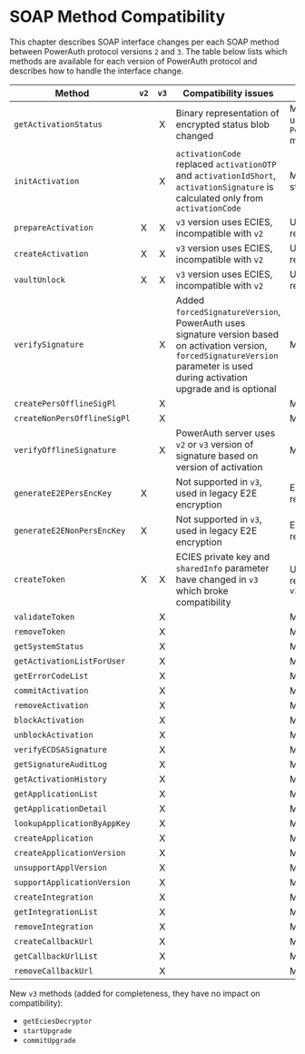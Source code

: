 # SOAP Method Compatibility

This chapter describes SOAP interface changes per each SOAP method between PowerAuth protocol versions `2` and `3`. 
The table below lists which methods are available for each version of PowerAuth protocol and describes how to handle the interface change.

| Method                      | `v2` | `v3` | Compatibility issues | Migration notes |
| --------------------------- |:----:|:----:| -------------------- | --------------- |
| `getActivationStatus`       |      |  X   | Binary representation of encrypted status blob changed | Method moved to `v3`, use `v3` method, migrate to updated `PowerAuthServerActivation.encryptedStatusBlob` method, see [Status Blob Format](https://github.com/wultra/powerauth-crypto/blob/develop/docs/Activation-Status.md#status-blob-format) |
| `initActivation`            |      |  X   | `activationCode` replaced `activationOTP` and `activationIdShort`, `activationSignature` is calculated only from `activationCode` | Migrate to response with new `activationCode` structure |
| `prepareActivation`         |  X   |  X   | `v3` version uses ECIES, incompatible with `v2`| Use either `v2` (will be deprecated in future release) or migrate to ECIES in `v3` | 
| `createActivation`          |  X   |  X   | `v3` version uses ECIES, incompatible with `v2`| Use either `v2` (will be deprecated in future release) or migrate to ECIES in `v3` |
| `vaultUnlock`               |  X   |  X   | `v3` version uses ECIES, incompatible with `v2`| Use either `v2` (will be deprecated in future release) or migrate to ECIES in `v3` |
| `verifySignature`           |      |  X   | Added `forcedSignatureVersion`, PowerAuth uses signature version based on activation version, `forcedSignatureVersion` parameter is used during activation upgrade and is optional | Method moved to `v3`, use `v3` method |
| `createPersOfflineSigPl`    |      |  X   |                      | Method moved to `v3`, use `v3` method   |
| `createNonPersOfflineSigPl` |      |  X   |                      | Method moved to `v3`, use `v3` method   |
| `verifyOfflineSignature`    |      |  X   | PowerAuth server uses `v2` or `v3` version of signature based on version of activation | Method moved to `v3`, use `v3` method   |
| `generateE2EPersEncKey`     |  X   |      | Not supported in `v3`, used in legacy E2E encryption | ECIES-based encryption should be used as replacement for legacy E2E encryption |
| `generateE2ENonPersEncKey`  |  X   |      | Not supported in `v3`, used in legacy E2E encryption | ECIES-based encryption should be used as replacement for legacy E2E encryption |
| `createToken`               |  X   |  X   | ECIES private key and `sharedInfo` parameter have changed in `v3` which broke compatibility | Use either `v2` (will be deprecated in future release) or migrate to new ECIES parameters in `v3` |
| `validateToken`             |      |  X   |                      | Method moved to `v3`, use `v3` method   |
| `removeToken`               |      |  X   |                      | Method moved to `v3`, use `v3` method   |
| `getSystemStatus`           |      |  X   |                      | Method moved to `v3`, use `v3` method   |
| `getActivationListForUser`  |      |  X   |                      | Method moved to `v3`, use `v3` method   |
| `getErrorCodeList`          |      |  X   |                      | Method moved to `v3`, use `v3` method   |
| `commitActivation`          |      |  X   |                      | Method moved to `v3`, use `v3` method   |
| `removeActivation`          |      |  X   |                      | Method moved to `v3`, use `v3` method   |
| `blockActivation`           |      |  X   |                      | Method moved to `v3`, use `v3` method   |
| `unblockActivation`         |      |  X   |                      | Method moved to `v3`, use `v3` method   |
| `verifyECDSASignature`      |      |  X   |                      | Method moved to `v3`, use `v3` method   |
| `getSignatureAuditLog`      |      |  X   |                      | Method moved to `v3`, use `v3` method   |
| `getActivationHistory`      |      |  X   |                      | Method moved to `v3`, use `v3` method   |
| `getApplicationList`        |      |  X   |                      | Method moved to `v3`, use `v3` method   |
| `getApplicationDetail`      |      |  X   |                      | Method moved to `v3`, use `v3` method   |
| `lookupApplicationByAppKey` |      |  X   |                      | Method moved to `v3`, use `v3` method   |
| `createApplication`         |      |  X   |                      | Method moved to `v3`, use `v3` method   |
| `createApplicationVersion`  |      |  X   |                      | Method moved to `v3`, use `v3` method   |
| `unsupportApplVersion`      |      |  X   |                      | Method moved to `v3`, use `v3` method   |
| `supportApplicationVersion` |      |  X   |                      | Method moved to `v3`, use `v3` method   |
| `createIntegration`         |      |  X   |                      | Method moved to `v3`, use `v3` method   |
| `getIntegrationList`        |      |  X   |                      | Method moved to `v3`, use `v3` method   |
| `removeIntegration`         |      |  X   |                      | Method moved to `v3`, use `v3` method   |
| `createCallbackUrl`         |      |  X   |                      | Method moved to `v3`, use `v3` method   |
| `getCallbackUrlList`        |      |  X   |                      | Method moved to `v3`, use `v3` method   |
| `removeCallbackUrl`         |      |  X   |                      | Method moved to `v3`, use `v3` method   |

New `v3` methods (added for completeness, they have no impact on compatibility):
- `getEciesDecryptor`
- `startUpgrade`
- `commitUpgrade`

